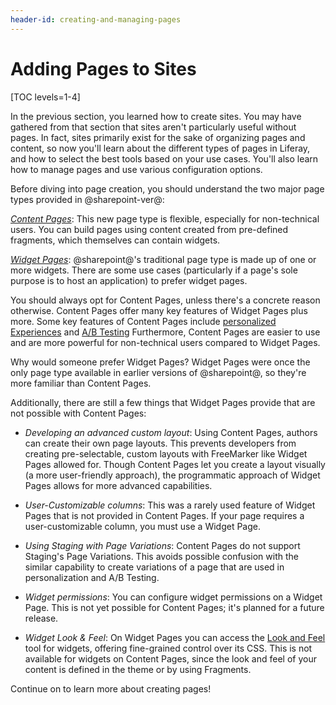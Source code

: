 ```yaml
---
header-id: creating-and-managing-pages
---
```


# Adding Pages to Sites

[TOC levels=1-4]

In the previous section, you learned how to create sites. You may have gathered 
from that section that sites aren't particularly useful without pages. In
fact, sites primarily exist for the sake of organizing pages and content, so 
now you'll learn about the different types of pages in Liferay, and how to 
select the best tools based on your use cases. You'll also learn how to manage 
pages and use various configuration options.

Before diving into page creation, you should understand the two major page
types provided in @sharepoint-ver@:

[*Content Pages*](/docs/7-2/user/-/knowledge_base/u/creating-content-pages):
This new page type is flexible, especially for non-technical users. You can
build pages using content created from pre-defined fragments, which themselves
can contain widgets. 

[*Widget Pages*](/docs/7-2/user/-/knowledge_base/u/adding-applications-to-a-page):
@sharepoint@'s traditional page type is made up of one or more widgets. There are
some use cases (particularly if a page's sole purpose is to host an application)
to prefer widget pages.

You should always opt for Content Pages, unless there's a concrete reason
otherwise. Content Pages offer many key features of Widget Pages plus more. Some
key features of Content Pages include
[personalized Experiences](/docs/7-2/user/-/knowledge_base/u/segmentation-and-personalization)
and
[A/B Testing](https://help.liferay.com/hc/en-us/articles/360034856751-A-B-Testing)
Furthermore, Content Pages are easier to use and are more powerful for
non-technical users compared to Widget Pages.

Why would someone prefer Widget Pages? Widget Pages were once the only page type
available in earlier versions of @sharepoint@, so they're more familiar than
Content Pages.

Additionally, there are still a few things that Widget Pages provide that are
not possible with Content Pages:

- *Developing an advanced custom layout*: Using Content Pages, authors can
  create their own page layouts. This prevents developers from creating
  pre-selectable, custom layouts with FreeMarker like Widget Pages allowed for.
  Though Content Pages let you create a layout visually (a more user-friendly
  approach), the programmatic approach of Widget Pages allows for more advanced
  capabilities.

- *User-Customizable columns*: This was a rarely used feature of Widget Pages
  that is not provided in Content Pages. If your page requires a
  user-customizable column, you must use a Widget Page.

- *Using Staging with Page Variations*: Content Pages do not support Staging's
  Page Variations. This avoids possible confusion with the similar capability to
  create variations of a page that are used in personalization and A/B Testing.

- *Widget permissions*: You can configure widget permissions on a Widget Page.
  This is not yet possible for Content Pages; it's planned for a future release.

- *Widget Look & Feel*: On Widget Pages you can access the
  [Look and Feel](/docs/7-2/user/-/knowledge_base/u/look-and-feel-configuration)
  tool for widgets, offering fine-grained control over its CSS. This is not
  available for widgets on Content Pages, since the look and feel of your
  content is defined in the theme or by using Fragments.

Continue on to learn more about creating pages!
